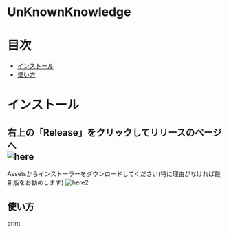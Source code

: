 # UnKnownKnowledge

# 目次
- [インストール](#インストール)
- [使い方](#使い方)


# インストール
右上の「Release」をクリックしてリリースのページへ  
![here](https://user-images.githubusercontent.com/100707322/191524519-3b34a749-9c2a-4fbb-9256-7782495d0a17.png)  
---
Assetsからインストーラーをダウンロードしてください(特に理由がなければ最新版をお勧めします)
![here2](https://user-images.githubusercontent.com/100707322/191525307-711a8a85-9cc7-4be7-b503-f8d5818f5427.png)  

## 使い方
print
